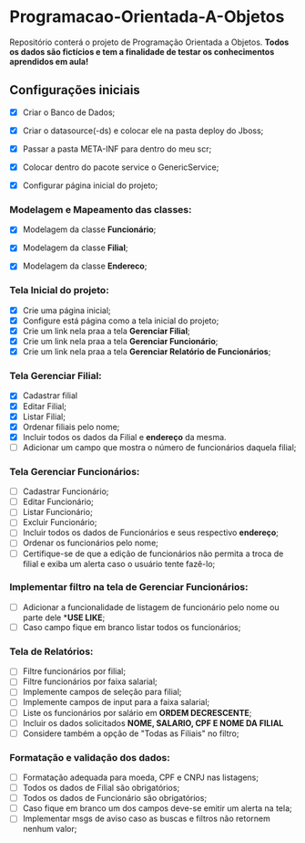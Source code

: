 # Programacao-Orientada-A-Objetos
Repositório conterá o projeto de Programação Orientada a Objetos. **Todos os dados são fictícios e tem a finalidade de testar os conhecimentos aprendidos em aula!**

## Configurações iniciais
- [X] Criar o Banco de Dados;
- [X] Criar o datasource(-ds) e colocar ele na pasta deploy do Jboss;
- [X] Passar a pasta META-INF para dentro do meu scr;
- [X] Colocar dentro do pacote service o GenericService;
- [X] Configurar página inicial do projeto;


### Modelagem e Mapeamento das classes:
- [X] Modelagem da classe **Funcionário**;
- [X] Modelagem da classe **Filial**;
- [X] Modelagem da classe **Endereco**;


### Tela Inicial do projeto:
- [X] Crie uma página inicial;
- [X] Configure está página como a tela inicial do projeto;
- [X] Crie um link nela praa a tela **Gerenciar Filial**;
- [X] Crie um link nela praa a tela **Gerenciar Funcionário**;
- [X] Crie um link nela praa a tela **Gerenciar Relatório de Funcionários**;

### Tela Gerenciar Filial:
- [X] Cadastrar filial
- [X] Editar Filial;
- [X] Listar Filial;
- [X] Ordenar filiais pelo nome;
- [X] Incluir todos os dados da Filial e **endereço** da mesma.
- [ ] Adicionar um campo que mostra o número de funcionários daquela filial;

### Tela Gerenciar Funcionários:
- [ ] Cadastrar Funcionário;
- [ ] Editar Funcionário;
- [ ] Listar Funcionário;
- [ ] Excluir Funcionário;
- [ ] Incluir todos os dados de Funcionários e seus respectivo **endereço**;
- [ ] Ordenar os funcionários pelo nome;
- [ ] Certifique-se de que a edição de funcionários não permita a troca de filial e exiba um alerta caso o usuário tente fazê-lo;

### Implementar filtro na tela de Gerenciar Funcionários:
- [ ] Adicionar a funcionalidade de listagem de funcionário pelo nome ou parte dele ***USE LIKE**;
- [ ] Caso campo fique em branco listar todos os funcionários;

### Tela de Relatórios:
- [ ] Filtre funcionários por filial;
- [ ] Filtre funcionários por faixa salarial;
- [ ] Implemente campos de seleção para filial;
- [ ] Implemente campos de input para a faixa salarial;
- [ ] Liste os funcionários por salário em **ORDEM DECRESCENTE**;
- [ ] Incluir os dados solicitados **NOME, SALARIO, CPF E NOME DA FILIAL**
- [ ] Considere também a opção de "Todas as Filiais" no filtro;

### Formatação e validação dos dados:
- [ ] Formatação adequada para moeda, CPF e CNPJ nas listagens;
- [ ] Todos os dados de Filial são obrigatórios;
- [ ] Todos os dados de Funcionário são obrigatórios;
- [ ] Caso fique em branco um dos campos deve-se emitir um alerta na tela;
- [ ] Implementar msgs de aviso caso as buscas e filtros não retornem nenhum valor;
